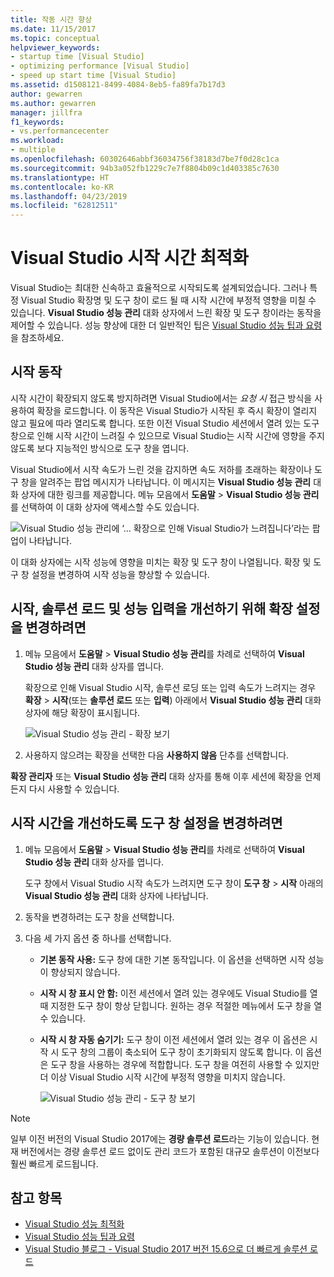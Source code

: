 ```yaml
---
title: 작동 시간 향상
ms.date: 11/15/2017
ms.topic: conceptual
helpviewer_keywords:
- startup time [Visual Studio]
- optimizing performance [Visual Studio]
- speed up start time [Visual Studio]
ms.assetid: d1508121-8499-4084-8eb5-fa89fa7b17d3
author: gewarren
ms.author: gewarren
manager: jillfra
f1_keywords:
- vs.performancecenter
ms.workload:
- multiple
ms.openlocfilehash: 60302646abbf36034756f38183d7be7f0d28c1ca
ms.sourcegitcommit: 94b3a052fb1229c7e7f8804b09c1d403385c7630
ms.translationtype: HT
ms.contentlocale: ko-KR
ms.lasthandoff: 04/23/2019
ms.locfileid: "62812511"
---
```

# <a name="optimize-visual-studio-startup-time"></a>Visual Studio 시작 시간 최적화

Visual Studio는 최대한 신속하고 효율적으로 시작되도록 설계되었습니다. 그러나 특정 Visual Studio 확장명 및 도구 창이 로드 될 때 시작 시간에 부정적 영향을 미칠 수 있습니다. **Visual Studio 성능 관리** 대화 상자에서 느린 확장 및 도구 창이라는 동작을 제어할 수 있습니다. 성능 향상에 대한 더 일반적인 팁은 [Visual Studio 성능 팁과 요령](../ide/visual-studio-performance-tips-and-tricks.md)을 참조하세요.

## <a name="startup-behavior"></a>시작 동작

시작 시간이 확장되지 않도록 방지하려면 Visual Studio에서는 _요청 시_ 접근 방식을 사용하여 확장을 로드합니다. 이 동작은 Visual Studio가 시작된 후 즉시 확장이 열리지 않고 필요에 따라 열리도록 합니다. 또한 이전 Visual Studio 세션에서 열려 있는 도구 창으로 인해 시작 시간이 느려질 수 있으므로 Visual Studio는 시작 시간에 영향을 주지 않도록 보다 지능적인 방식으로 도구 창을 엽니다.

Visual Studio에서 시작 속도가 느린 것을 감지하면 속도 저하를 초래하는 확장이나 도구 창을 알려주는 팝업 메시지가 나타납니다. 이 메시지는 **Visual Studio 성능 관리** 대화 상자에 대한 링크를 제공합니다. 메뉴 모음에서 **도움말** > **Visual Studio 성능 관리**를 선택하여 이 대화 상자에 액세스할 수도 있습니다.

![Visual Studio 성능 관리에 ‘... 확장으로 인해 Visual Studio가 느려집니다’라는 팝업이 나타납니다.](../ide/media/vside_perfdialog_popup.png)

이 대화 상자에는 시작 성능에 영향을 미치는 확장 및 도구 창이 나열됩니다. 확장 및 도구 창 설정을 변경하여 시작 성능을 향상할 수 있습니다.

## <a name="a-nameextensions-to-change-extension-settings-to-improve-startup-solution-load-and-typing-performance"></a><a name="extensions" />시작, 솔루션 로드 및 성능 입력을 개선하기 위해 확장 설정을 변경하려면

1. 메뉴 모음에서 **도움말** > **Visual Studio 성능 관리**를 차례로 선택하여 **Visual Studio 성능 관리** 대화 상자를 엽니다.

    확장으로 인해 Visual Studio 시작, 솔루션 로딩 또는 입력 속도가 느려지는 경우 **확장** > **시작**(또는 **솔루션 로드** 또는 **입력**) 아래에서 **Visual Studio 성능 관리** 대화 상자에 해당 확장이 표시됩니다.

    ![Visual Studio 성능 관리 - 확장 보기](../ide/media/vside_perfdialog_extensions.png)

2. 사용하지 않으려는 확장을 선택한 다음 **사용하지 않음** 단추를 선택합니다.

**확장 관리자** 또는 **Visual Studio 성능 관리** 대화 상자를 통해 이후 세션에 확장을 언제든지 다시 사용할 수 있습니다.

## <a name="a-nametool-windows-to-change-tool-window-settings-to-improve-startup-time"></a><a name="tool-windows" />시작 시간을 개선하도록 도구 창 설정을 변경하려면

1. 메뉴 모음에서 **도움말** > **Visual Studio 성능 관리**를 차례로 선택하여 **Visual Studio 성능 관리** 대화 상자를 엽니다.

    도구 창에서 Visual Studio 시작 속도가 느려지면 도구 창이 **도구 창** > **시작** 아래의 **Visual Studio 성능 관리** 대화 상자에 나타납니다.

2. 동작을 변경하려는 도구 창을 선택합니다.

3. 다음 세 가지 옵션 중 하나를 선택합니다.

   - **기본 동작 사용:** 도구 창에 대한 기본 동작입니다. 이 옵션을 선택하면 시작 성능이 향상되지 않습니다.

   - **시작 시 창 표시 안 함:** 이전 세션에서 열려 있는 경우에도 Visual Studio를 열 때 지정한 도구 창이 항상 닫힙니다. 원하는 경우 적절한 메뉴에서 도구 창을 열 수 있습니다.

   - **시작 시 창 자동 숨기기:** 도구 창이 이전 세션에서 열려 있는 경우 이 옵션은 시작 시 도구 창의 그룹이 축소되어 도구 창이 초기화되지 않도록 합니다. 이 옵션은 도구 창을 사용하는 경우에 적합합니다. 도구 창을 여전히 사용할 수 있지만 더 이상 Visual Studio 시작 시간에 부정적 영향을 미치지 않습니다.

     ![Visual Studio 성능 관리 - 도구 창 보기](../ide/media/vside_perfdialog_toolwindows.png)

> [!NOTE]
> 일부 이전 버전의 Visual Studio 2017에는 **경량 솔루션 로드**라는 기능이 있습니다. 현재 버전에서는 경량 솔루션 로드 없이도 관리 코드가 포함된 대규모 솔루션이 이전보다 훨씬 빠르게 로드됩니다.

## <a name="see-also"></a>참고 항목

- [Visual Studio 성능 최적화](../ide/optimize-visual-studio-performance.md)
- [Visual Studio 성능 팁과 요령](../ide/visual-studio-performance-tips-and-tricks.md)
- [Visual Studio 블로그 - Visual Studio 2017 버전 15.6으로 더 빠르게 솔루션 로드](https://devblogs.microsoft.com/visualstudio/load-solutions-faster-with-visual-studio-2017-version-15-6/)